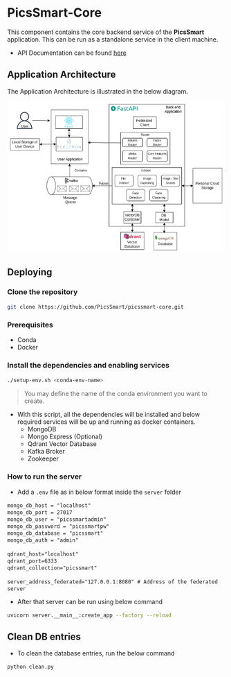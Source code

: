 # PicsSmart-Core

This component contains the core backend service of the **PicsSmart** application. This can be run as a standalone service in the client machine.

- API Documentation can be found [here](https://documenter.getpostman.com/view/16402831/2sA3Qwb9qg)

## Application Architecture

The Application Architecture is illustrated in the below diagram.

![Architecture](./images/app_level_archi_diag.png)

## Deploying

### Clone the repository

```bash
git clone https://github.com/PicsSmart/picssmart-core.git
```

### Prerequisites

- Conda
- Docker

### Install the dependencies and enabling services

```bash
./setup-env.sh <conda-env-name>
```

> You may define the name of the conda environment you want to create.

- With this script, all the dependencies will be installed and below required services will be up and running as docker containers.
    - MongoDB
    - Mongo Express (Optional)
    - Qdrant Vector Database
    - Kafka Broker
    - Zookeeper

### How to run the server

- Add a `.env` file as in below format inside the `server` folder

```.env
mongo_db_host = "localhost"
mongo_db_port = 27017
mongo_db_user = "picssmartadmin"
mongo_db_password = "picssmartpw"
mongo_db_database = "picssmart"
mongo_db_auth = "admin"

qdrant_host="localhost"
qdrant_port=6333
qdrant_collection="picssmart"

server_address_federated="127.0.0.1:8080" # Address of the federated server
```
- After that server can be run using below command

```bash
uvicorn server.__main__:create_app --factory --reload
```

## Clean DB entries
- To clean the database entries, run the below command
```bash
python clean.py
```